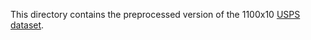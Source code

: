 This directory contains the preprocessed version of the 1100x10 [USPS dataset](http://www.cs.nyu.edu/~roweis/data/usps_all.mat).
